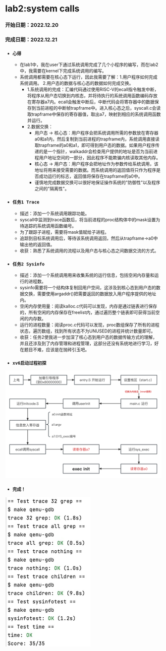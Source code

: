 # lab2:system calls
### 开始日期：2022.12.20
### 完成日期：2022.12.21

- ### `心得`
  - 在lab1中，我在user下通过系统调用完成了几个小程序的编写，而在lab2中，我需要在kernel下完成系统调用的编写。
  - 系统调用都需要在核心态下运行，因此我需要了解：1.用户程序如何完成系统调用。 2.用户态的数据与核心态的数据如何完成交换。 
    - 1.系统调用的完成：汇编代码通过使用RISC-V的ecall指令触发中断，将程序从用户态切换到内核态，并将待执行的系统调用函数编码存放在寄存器a7内。ecall会触发中断后，中断代码会将寄存器中的数据保存到当前进程的中断帧trapframe中。进入核心态之后，syscall.c会读取trapframe中保存的寄存器值，取出a7，映射到相应的系统调用函数并运行。
    - 2.数据交换：
      - 用户态 -> 核心态：用户程序会把系统调用所需的参数放在寄存器a0和a1内，然后复制到当前进程的trapframe内，系统调用直接读取trapframe的a0和a1，即可得到用户态的数据。如果用户程序传递的是一个指针，walkaddr会检查用户提供的地址是否为当前进程用户地址空间的一部分，因此程序不能欺骗内核读取其他内存。
      - 核心态 -> 用户态：用户程序会把地址作为参数传给系统调用，该地址将用来接受需要的数据。而系统调用的返回值将只作为程序是否成功运行的标志，返回值将保存在trapframe的a0中。
      - 谨慎地完成数据交换可以很好地保证操作系统的"防御性"以及程序之间的"隔离性"。
- ### `任务1 Trace`
  - 描述：添加一个系统调用跟踪功能。
  - syscall中监测到trace函数后，将当前进程的proc结构体中的mask设置为待追踪的系统调用函数编号。
  - 为了跟踪子进程，需要将mask值赋给子进程。
  - 追踪到目标系统调用后，等待该系统调用返回，然后从trapframe->a0中输出他的返回值。
  - 收获：熟悉了系统调用的流程以及用户态与核心态之间数据交流的方式。
- ### `任务2 Sysinfo`
  - 描述：添加一个系统调用用来收集系统的运行信息，包括空闲内存量和运行的进程数。
  - sysinfo需要将一个结构体复制回用户空间，这涉及到核心态到用户态的数据交换，需要使用argaddr()把需要返回的数据放入用户程序提供的地址内。
  - 空闲内存使用量：阅读kalloc.c代码可以发现，内存是通过链表进行保存的，所有空闲的内存保存在freelist内，通过遍历整个链表即可获得当前空闲的内存数。
  - 运行的进程数量：阅读proc.c代码可以发现，proc数组保存了所有的进程状态，遍历数组，找到所有状态不为UNUSED的进程并统计数量即可。
  - 收获：任务2使我进一步加深了核心态到用户态的数据传输方式的理解，并且还涉及到了内存管理和进程管理，这部分还没有系统地进行学习，好在题目不难，应该是在抛砖引玉吧。
- ### `xv6启动过程初探`
![Image text](https://raw.githubusercontent.com/JennyTurtles/MIT6.S081-2020-labs/syscall/user/XV6启动.jpg)

- ### `完成！`
![Image text](https://raw.githubusercontent.com/JennyTurtles/MIT6.S081-2020-labs/syscall/user/完成！.png)
